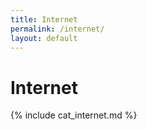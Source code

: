 ```yaml
---
title: Internet
permalink: /internet/
layout: default
---
```


# Internet

{% include cat_internet.md %}
